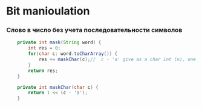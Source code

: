 # Bit manioulation

### Слово в число без учета последовательности символов
```java
    private int mask(String word) {
        int res = 0;
        for(char c: word.toCharArray()) {
            res += maskChar(c);//  c - 'a' give as a char int (n), one bit left give us an 2^n 
        }
        return res;
    }

    private int maskChar(char c) {
        return 1 << (c - 'a');
    }
```
